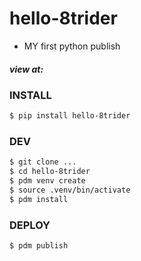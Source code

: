 # hello-8trider
- MY first python publish

##### view at:

### INSTALL
```bash
$ pip install hello-8trider
```

### DEV
```bash
$ git clone ...
$ cd hello-8trider
$ pdm venv create
$ source .venv/bin/activate
$ pdm install
```

### DEPLOY
```bash
$ pdm publish
```
